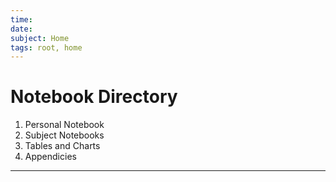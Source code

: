 ```yaml
---
time:
date:
subject: Home
tags: root, home
---
```

# Notebook Directory
1. Personal Notebook
2. Subject Notebooks
3. Tables and Charts
4. Appendicies

---

